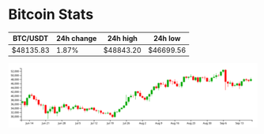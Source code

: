 # Bitcoin Stats

BTC/USDT|24h change|24h high|24h low|
|---|---|---|---|
|$48135.83|1.87%|$48843.20|$46699.56|

<img src="./chart.svg">
